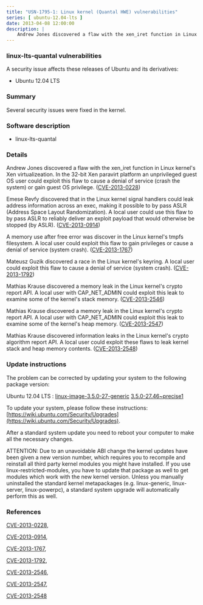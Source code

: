 ```yaml
---
title: "USN-1795-1: Linux kernel (Quantal HWE) vulnerabilities"
series: [ ubuntu-12.04-lts ]
date: 2013-04-08 12:00:00
description: |
    Andrew Jones discovered a flaw with the xen_iret function in Linux kernel&#39;s Xen virtualizeation. In the 32-bit Xen paravirt platform an unprivileged guest OS user could exploit this flaw to cause a denial of service (crash the system) or gain guest OS privilege. ([CVE-2013-0228](http://people.ubuntu.com/~ubuntu-security/cve/CVE-2013-0228))
--- 
```

 
### linux-lts-quantal vulnerabilities

A security issue affects these releases of Ubuntu and its derivatives:

* Ubuntu 12.04 LTS

### Summary

Several security issues were fixed in the kernel. 

### Software description

* linux-lts-quantal 

### Details

Andrew Jones discovered a flaw with the xen_iret function in Linux kernel&#39;s Xen virtualizeation. In the 32-bit Xen paravirt platform an unprivileged guest OS user could exploit this flaw to cause a denial of service (crash the system) or gain guest OS privilege. ([CVE-2013-0228](http://people.ubuntu.com/~ubuntu-security/cve/CVE-2013-0228))

Emese Revfy discovered that in the Linux kernel signal handlers could leak address information across an exec, making it possible to by pass ASLR (Address Space Layout Randomization). A local user could use this flaw to by pass ASLR to reliably deliver an exploit payload that would otherwise be stopped (by ASLR). ([CVE-2013-0914](http://people.ubuntu.com/~ubuntu-security/cve/CVE-2013-0914))

A memory use after free error was discover in the Linux kernel&#39;s tmpfs filesystem. A local user could exploit this flaw to gain privileges or cause a denial of service (system crash). ([CVE-2013-1767](http://people.ubuntu.com/~ubuntu-security/cve/CVE-2013-1767))

Mateusz Guzik discovered a race in the Linux kernel&#39;s keyring. A local user could exploit this flaw to cause a denial of service (system crash). ([CVE-2013-1792](http://people.ubuntu.com/~ubuntu-security/cve/CVE-2013-1792))

Mathias Krause discovered a memory leak in the Linux kernel&#39;s crypto report API. A local user with CAP_NET_ADMIN could exploit this leak to examine some of the kernel&#39;s stack memory. ([CVE-2013-2546](http://people.ubuntu.com/~ubuntu-security/cve/CVE-2013-2546))

Mathias Krause discovered a memory leak in the Linux kernel&#39;s crypto report API. A local user with CAP_NET_ADMIN could exploit this leak to examine some of the kernel&#39;s heap memory. ([CVE-2013-2547](http://people.ubuntu.com/~ubuntu-security/cve/CVE-2013-2547))

Mathias Krause discovered information leaks in the Linux kernel&#39;s crypto algorithm report API. A local user could exploit these flaws to leak kernel stack and heap memory contents. ([CVE-2013-2548](http://people.ubuntu.com/~ubuntu-security/cve/CVE-2013-2548)) 

### Update instructions

The problem can be corrected by updating your system to the following package version:

Ubuntu 12.04 LTS
 : [linux-image-3.5.0-27-generic](https://launchpad.net/ubuntu/+source/linux-lts-quantal) <span> [3.5.0-27.46~precise1](https://launchpad.net/ubuntu/+source/linux-lts-quantal/3.5.0-27.46~precise1) </span> 

To update your system, please follow these instructions: [https://wiki.ubuntu.com/Security/Upgrades](https://wiki.ubuntu.com/Security/Upgrades).

After a standard system update you need to reboot your computer to make all the necessary changes.

ATTENTION: Due to an unavoidable ABI change the kernel updates have been given a new version number, which requires you to recompile and reinstall all third party kernel modules you might have installed. If you use linux-restricted-modules, you have to update that package as well to get modules which work with the new kernel version. Unless you manually uninstalled the standard kernel metapackages (e.g. linux-generic, linux-server, linux-powerpc), a standard system upgrade will automatically perform this as well. 

### References

 [CVE-2013-0228](http://people.ubuntu.com/~ubuntu-security/cve/CVE-2013-0228), 

 [CVE-2013-0914](http://people.ubuntu.com/~ubuntu-security/cve/CVE-2013-0914), 

 [CVE-2013-1767](http://people.ubuntu.com/~ubuntu-security/cve/CVE-2013-1767), 

 [CVE-2013-1792](http://people.ubuntu.com/~ubuntu-security/cve/CVE-2013-1792), 

 [CVE-2013-2546](http://people.ubuntu.com/~ubuntu-security/cve/CVE-2013-2546), 

 [CVE-2013-2547](http://people.ubuntu.com/~ubuntu-security/cve/CVE-2013-2547), 

 [CVE-2013-2548](http://people.ubuntu.com/~ubuntu-security/cve/CVE-2013-2548)
 
